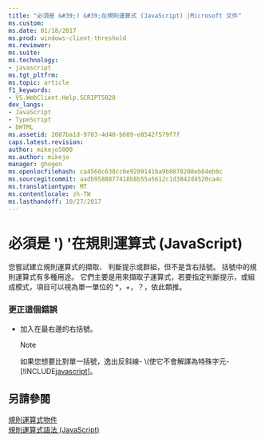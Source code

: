 ```yaml
---
title: "必須是 &#39;) &#39;在規則運算式 (JavaScript) |Microsoft 文件"
ms.custom: 
ms.date: 01/18/2017
ms.prod: windows-client-threshold
ms.reviewer: 
ms.suite: 
ms.technology:
- javascript
ms.tgt_pltfrm: 
ms.topic: article
f1_keywords:
- VS.WebClient.Help.SCRIPT5020
dev_langs:
- JavaScript
- TypeScript
- DHTML
ms.assetid: 2087ba1d-9783-4d40-b609-e8542f579f7f
caps.latest.revision: 
author: mikejo5000
ms.author: mikejo
manager: ghogen
ms.openlocfilehash: ca4560c638cc0e9209141ba9b0878208eb84eb0c
ms.sourcegitcommit: aadb9588877418b8b55a5612c1d3842d4520ca4c
ms.translationtype: MT
ms.contentlocale: zh-TW
ms.lasthandoff: 10/27/2017
---
```

# <a name="expected-3939-in-regular-expression-javascript"></a>必須是 &#39;) &#39;在規則運算式 (JavaScript)
您嘗試建立規則運算式的擷取、 判斷提示或群組，但不是含右括號。 括號中的規則運算式有多種用途。 它們主要是用來擷取子運算式，若要指定判斷提示，或組成模式，項目可以視為單一單位的 *，+，？，依此類推。  
  
### <a name="to-correct-this-error"></a>更正這個錯誤  
  
-   加入在最右邊的右括號。  
  
    > [!NOTE]
    >  如果您想要比對單一括號，逸出反斜線- \\(使它不會解譯為特殊字元- [!INCLUDE[javascript](../../javascript/includes/javascript-md.md)]。  
  
## <a name="see-also"></a>另請參閱  
 [規則運算式物件](../../javascript/reference/regular-expression-object-javascript.md)   
 [規則運算式語法 (JavaScript)](http://msdn.microsoft.com/en-us/ab0766e1-7037-45ed-aa23-706f58358c0e)